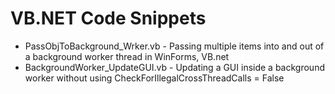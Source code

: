# VB.NET Code Snippets

- PassObjToBackground_Wrker.vb - Passing multiple items into and out of a background worker thread in WinForms, VB.net
- BackgroundWorker_UpdateGUI.vb - Updating a GUI inside a background worker without using CheckForIllegalCrossThreadCalls = False
            
